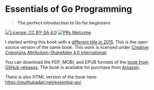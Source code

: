 # Essentials of Go Programming
> **The perfect introduction to Go for beginners**

[![License: CC BY-SA 4.0](https://img.shields.io/badge/License-CC_BY--SA_4.0-lightgrey.svg)](https://creativecommons.org/licenses/by-sa/4.0/)
[![PRs Welcome](https://img.shields.io/badge/PRs-welcome-brightgreen.svg?style=flat-square)](https://github.com/baijum/essential-go)

I started writing this book with a [different title in 2015][book-blog]. This is
the open source version of the same book. This work is licensed under
[Creative Commons Attribution-ShareAlike 4.0 International][by-sa].

You can download the PDF, MOBI, and EPUB formats of the [book from GitHub releases][download].
The book is available for purchase from [Amazon][amazon].

There is also HTML version of the book here: https://muthukadan.net/essential-go/

[book-blog]: https://muthukadan.net/golang/book/a-comprehensive-guide-to-go-programming/
[by-sa]: http://creativecommons.org/licenses/by-sa/4.0/
[download]: https://github.com/baijum/essential-go/releases/latest
[amazon]: https://www.amazon.com/dp/B0C52D41B7
